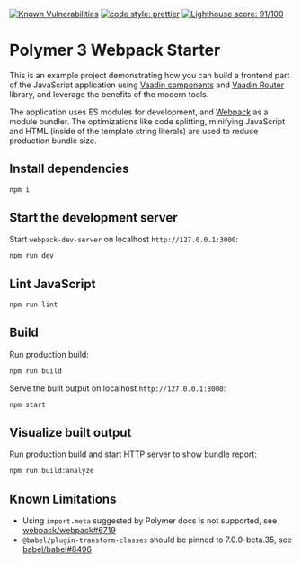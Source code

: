 [![Known Vulnerabilities](https://snyk.io/test/github/web-padawan/polymer3-webpack-starter/badge.svg)](https://snyk.io/test/github/web-padawan/polymer3-webpack-starter)
[![code style: prettier](https://img.shields.io/badge/code_style-prettier-ff69b4.svg)](https://github.com/prettier/prettier)
[![Lighthouse score: 91/100](https://lighthouse-badge.appspot.com/?score=91&compact&category=PWA)](https://github.com/ebidel/lighthouse-badge)

# Polymer 3 Webpack Starter

This is an example project demonstrating how you can build a frontend part of the JavaScript
application using [Vaadin components](https://vaadin.com/components) and [Vaadin Router](https://github.com/vaadin/vaadin-router) library, and leverage the benefits of the modern tools.

The application uses ES modules for development, and [Webpack](https://webpack.js.org) as
a module bundler. The optimizations like code splitting, minifying JavaScript and HTML
(inside of the template string literals) are used to reduce production bundle size.

## Install dependencies

```sh
npm i
```

## Start the development server

Start `webpack-dev-server` on localhost `http://127.0.0.1:3000`:

```sh
npm run dev
```

## Lint JavaScript

```sh
npm run lint
```


## Build

Run production build:

```sh
npm run build
```

Serve the built output on localhost `http://127.0.0.1:8000`:

```sh
npm start
```

## Visualize built output

Run production build and start HTTP server to show bundle report:

```sh
npm run build:analyze
```

## Known Limitations

- Using `import.meta` suggested by Polymer docs is not supported, see [webpack/webpack#6719](https://github.com/webpack/webpack/issues/6719)
- `@babel/plugin-transform-classes` should be pinned to 7.0.0-beta.35, see [babel/babel#8496](https://github.com/babel/babel/issues/8496)
